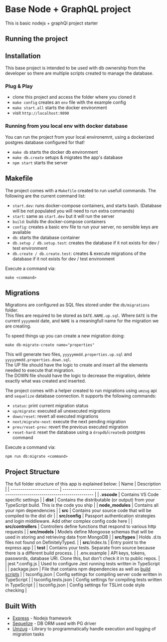 # Base Node + GraphQL project

This is basic nodejs + graphQl project starter

## Running the project

## Installation

This base project is intended to be used with db ownership from the developer so there are multiple scripts created to manage the database.

### Plug & Play

* clone this project and access the folder where you cloned it
* `make config` creates an `env` file with the example config
* `make start.all` starts the docker environment
* visit `http://localhost:9090`

### Running from you local env with docker database

You can run the project from your local environemnt, using a dockerized postgres database configured for that!

* `make db` starts the docker db environment
* `make db.create` setups & migrates the app's database
* `npm start` starts the server


## Makefile

The project comes with a `Makefile` created to run usefull commands.
The following are the current command list:
- `start.dev`: runs docker-compose containers, and starts bash. (Database will be not populated you will need to run extra commands)
- `start`: same as `start.dev` but it will run the server
- `build`: builds the docker-compose containers
- `config`: creates a basic env file to run your server, no sensible keys are available
- `db`: starts the database container
- `db.setup / db.setup.test`: creates the database if it not exists for dev / test environment
- `db.create / db.create.test`: creates & execute migrations of the database if it not exists for dev / test environment

Execute a command via:

```shell
make <command>
```

## Migrations

Migrations are configured as SQL files stored under the `db/migrations` folder.  
This files are required to be stored as `DATE.NAME.up.sql`. Where `DATE` is the current `yyyymmdd` date, and `NAME` is a meaningfull name for the migration we are creating.

To speed things up you can create a new migration doing:

```
make db-migrate-create name="properties"
```

This will generate two files, `yyyyymmdd.properties.up.sql` and  `yyyyymmdd.properties.down.sql`.  
The UP file should have the logic to create and insert all the elements needed to execute that migration.  
The DOWN file should have the logic to decrease the migration, delete exactly what was created and inserted.

The project comes with a helper created to run migrations using `umzug` api and `sequelize` database connection. It supports the following commands:

- `status`: print current migration status
- `up/migrate`: executed all unexecuted migrations
- `down/reset`: revert all executed migrations
- `next/migrate-next`: execute the next pending migration
- `prev/reset-prev`: revert the previous executed migration
- `reset-hard`: reset the database using a `dropdb`/`createdb` postgres command

Execute a command via:

```shell
npm run db:migrate <command>
```


## Project Structure
The full folder structure of this app is explained below:
| Name | Description |
| ------------------------ | --------------------------------------------------------------------------------------------- |
| **.vscode**              | Contains VS Code specific settings                                                            |
| **dist**                 | Contains the distributable (or output) from your TypeScript build. This is the code you ship  |
| **node_modules**         | Contains all your npm dependencies                                                            |
| **src**                  | Contains your source code that will be compiled to the dist dir                               |
| **src/config**           | Passport authentication strategies and login middleware. Add other complex config code here   |
| **src/controllers**      | Controllers define functions that respond to various http requests                            |
| **src/models**           | Models define Mongoose schemas that will be used in storing and retrieving data from MongoDB  |
| **src/types**            | Holds .d.ts files not found on DefinitelyTyped.                                               |
| **src**/index.ts        | Entry point to the express app                                                               |
| **test**                 | Contains your tests. Separate from source because there is a different build process.         |
| .env.example             | API keys, tokens, passwords, database URI. Clone this, but don't check it in to public repos. |
| jest.*.config.js           | Used to configure Jest running tests written in TypeScript                                    |
| package.json             | File that contains npm dependencies as well as [build scripts](#what-if-a-library-isnt-on-definitelytyped)                          |
| tsconfig.json            | Config settings for compiling server code written in TypeScript                               |
| tsconfig.tests.json      | Config settings for compiling tests written in TypeScript                                     |
| tsconfig.json                | Config settings for TSLint code style checking                                                |



## Built With

* [Express](https://expressjs.com) - Nodejs framework
* [Sequelize](https://sequelize.org/) - DB ORM used with PG driver
* [Umzug](https://github.com/sequelize/umzug) - Library to programmatically handle execution and logging of migration tasks
